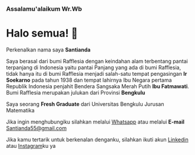 ### Assalamu'alaikum Wr.Wb 
# Halo semua!  👋

Perkenalkan nama saya **Santianda**

Saya berasal dari bumi Rafflesia dengan keindahan alam terbentang pantai terpanjang di Indonesia yaitu pantai Panjang yang ada di bumi Rafflesia, tidak hanya itu di bumi Rafflesia menjadi salah-satu tempat pengasingan **Ir Soekarno** pada tahun 1938 dan tempat lahirnya Ibu Negara pertama Republik Indonesia penjahit Bendera Sangsaka Merah Putih **Ibu Fatmawati**. Bumi Rafflesia merupakan julukan dari Provinsi **Bengkulu** 

Saya seorang **Fresh Graduate** dari Universitas Bengkulu Jurusan Matematika

Jika ingin menghubungiku silahkan melalui  [Whatsapp](https://api.whatsapp.com/send?phone=6289685233493) atau melalui **E-mail** Santianda55@gmail.com

Jika kamu tertarik untuk berkenalan denganku, silahkan ikuti akun [Linkedin](https://www.linkedin.com/in/santianda-64454821b) atau [Instagram](https://www.instagram.com/santiyou79/)ku ya
